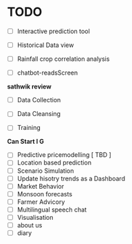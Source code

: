 # TODO

- [ ] Interactive prediction tool  
- [ ] Historical Data view  
- [ ] Rainfall crop correlation analysis  
- [ ] chatbot-readsScreen
  

**sathwik review**  
- [ ] Data Collection  
- [ ] Data Cleansing  
- [ ] Training  
  

**Can Start I G**  
- [ ] Predictive pricemodelling [ TBD ]  
- [ ] Location based prediction  
- [ ] Scenario Simulation  
- [ ] Update hisotry trends as a Dashboard  
- [ ] Market Behavior  
- [ ] Monsoon forecasts  
- [ ] Farmer Advicory  
- [ ] Multilingual speech chat   
- [ ] Visualisation  
- [ ] about us  
- [ ] diary  
